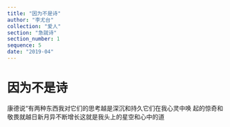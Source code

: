 ```yaml
---
title: "因为不是诗"
author: "李尤台"
collection: "爱人"
section: "急就诗"
section_number: 1
sequence: 5
date: "2019-04"
---
```


# 因为不是诗

康德说“有两种东西我对它们的思考越是深沉和持久它们在我心灵中唤
起的惊奇和敬畏就越日新月异不断增长这就是我头上的星空和心中的道
